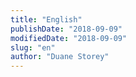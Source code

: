 ```yaml
---
title: "English"
publishDate: "2018-09-09"
modifiedDate: "2018-09-09"
slug: "en"
author: "Duane Storey"
---
```


